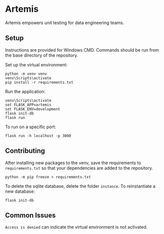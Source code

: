 # Artemis

Artemis empowers unit testing for data engineering teams.


## Setup
Instructions are provided for Windows CMD. Commands should be run from the base directory of the repository.

Set up the virtual environment:
```
python -m venv venv
venv\Scripts\activate
pip install -r requirements.txt
```

Run the application:
```
venv\Scripts\activate
set FLASK_APP=artemis
set FLASK_ENV=development
flask init-db
flask run
```

To run on a specific port:
```
flask run -h localhost -p 3000
```



## Contributing
After installing new packages to the venv, save the requirements to `requirements.txt` so that your dependencies are added to the repository.
```
python -m pip freeze > requirements.txt
```

To delete the sqlite database, delete the folder `instance`. To reinstantiate a new database:
```
flask init-db
```


## Common Issues
`Access is denied` can indicate the virtual environment is not activated.
